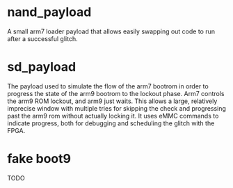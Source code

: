 # nand_payload

A small arm7 loader payload that allows easily swapping out code to run after a successful glitch.

# sd_payload

The payload used to simulate the flow of the arm7 bootrom in order to progress the state of the arm9 bootrom to the lockout phase. Arm7 controls the arm9 ROM lockout, and arm9 just waits. This allows a large, relatively imprecise window with multiple tries for skipping the check and progressing past the arm9 rom without actually locking it. It uses eMMC commands to indicate progress, both for debugging and scheduling the glitch with the FPGA.

# fake boot9

TODO